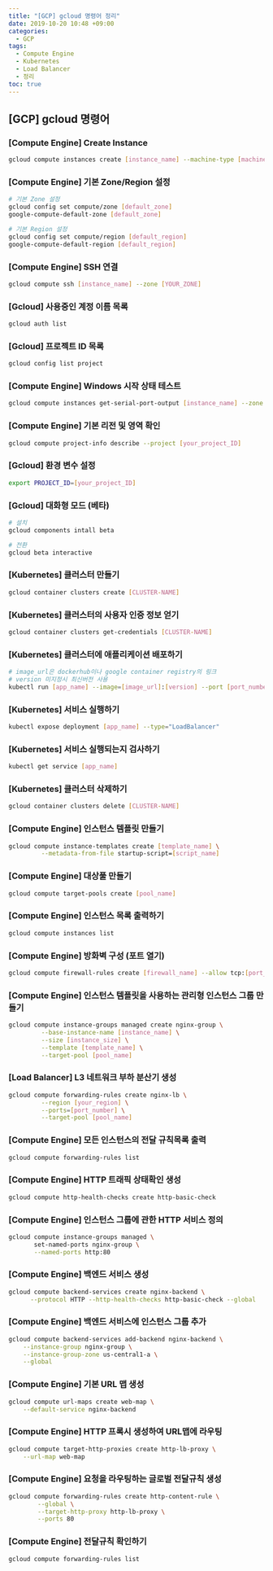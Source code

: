 ```yaml
---
title: "[GCP] gcloud 명령어 정리"
date: 2019-10-20 10:48 +09:00
categories:
  - GCP
tags:
  - Compute Engine
  - Kubernetes
  - Load Balancer
  - 정리
toc: true
---
```


## [GCP] gcloud 명령어

### [Compute Engine] Create Instance

```bash
gcloud compute instances create [instance_name] --machine-type [machine_type] --zone [your_zone]
```



### [Compute Engine] 기본 Zone/Region 설정

```bash
# 기본 Zone 설정
gcloud config set compute/zone [default_zone]
google-compute-default-zone [default_zone]

# 기본 Region 설정
gcloud config set compute/region [default_region]
google-compute-default-region [default_region]
```



### [Compute Engine] SSH 연결

```bash
gcloud compute ssh [instance_name] --zone [YOUR_ZONE]
```



### [Gcloud] 사용중인 계정 이름 목록

```bash
gcloud auth list
```



### [Gcloud] 프로젝트 ID 목록

```bash
gcloud config list project
```



### [Compute Engine] Windows 시작 상태 테스트

```bash
gcloud compute instances get-serial-port-output [instance_name] --zone [your_zone]
```



### [Compute Engine] 기본 리전 및 영역 확인

```bash
gcloud compute project-info describe --project [your_project_ID]
```



### [Gcloud] 환경 변수 설정

```bash
export PROJECT_ID=[your_project_ID]
```



### [Gcloud] 대화형 모드 (베타)

```bash
# 설치
gcloud components intall beta

# 전환
gcloud beta interactive
```



### [Kubernetes] 클러스터 만들기

```bash
gcloud container clusters create [CLUSTER-NAME]
```



### [Kubernetes] 클러스터의 사용자 인증 정보 얻기

```bash
gcloud container clusters get-credentials [CLUSTER-NAME]
```



### [Kubernetes] 클러스터에 애플리케이션 배포하기

```bash
# image_url은 dockerhub이나 google container registry의 링크
# version 미지정시 최신버전 사용
kubectl run [app_name] --image=[image_url]:[version] --port [port_number]
```



### [Kubernetes] 서비스 실행하기

```bash
kubectl expose deployment [app_name] --type="LoadBalancer"
```



### [Kubernetes] 서비스 실행되는지 검사하기

```bash
kubectl get service [app_name]
```



### [Kubernetes] 클러스터 삭제하기

```bash
gcloud container clusters delete [CLUSTER-NAME]
```



### [Compute Engine] 인스턴스 템플릿 만들기

```bash
gcloud compute instance-templates create [template_name] \
         --metadata-from-file startup-script=[script_name]
```



### [Compute Engine] 대상풀 만들기

```bash
gcloud compute target-pools create [pool_name]
```



### [Compute Engine] 인스턴스 목록 출력하기

```bash
gcloud compute instances list
```



### [Compute Engine] 방화벽 구성 (포트 열기)

```bash
gcloud compute firewall-rules create [firewall_name] --allow tcp:[port_number]
```



### [Compute Engine] 인스턴스 템플릿을 사용하는 관리형 인스턴스 그룹 만들기

```bash
gcloud compute instance-groups managed create nginx-group \
         --base-instance-name [instance_name] \
         --size [instance_size] \
         --template [template_name] \
         --target-pool [pool_name]
```



### [Load Balancer] L3 네트워크 부하 분산기 생성

```bash
gcloud compute forwarding-rules create nginx-lb \
         --region [your_region] \
         --ports=[port_number] \
         --target-pool [pool_name]
```



### [Compute Engine] 모든 인스턴스의 전달 규칙목록 출력

```bash
gcloud compute forwarding-rules list
```



### [Compute Engine] HTTP 트래픽 상태확인 생성

```bash
gcloud compute http-health-checks create http-basic-check
```



### [Compute Engine] 인스턴스 그룹에 관한 HTTP 서비스 정의

```bash
gcloud compute instance-groups managed \
       set-named-ports nginx-group \
       --named-ports http:80
```



### [Compute Engine] 백엔드 서비스 생성

```bash
gcloud compute backend-services create nginx-backend \
      --protocol HTTP --http-health-checks http-basic-check --global
```



### [Compute Engine] 백엔드 서비스에 인스턴스 그룹 추가

```bash
gcloud compute backend-services add-backend nginx-backend \
    --instance-group nginx-group \
    --instance-group-zone us-central1-a \
    --global
```



### [Compute Engine] 기본 URL 맵 생성

```bash
gcloud compute url-maps create web-map \
    --default-service nginx-backend
```



### [Compute Engine] HTTP 프록시 생성하여 URL맵에 라우팅

```bash
gcloud compute target-http-proxies create http-lb-proxy \
    --url-map web-map
```



### [Compute Engine] 요청을 라우팅하는 글로벌 전달규칙 생성

```bash
gcloud compute forwarding-rules create http-content-rule \
        --global \
        --target-http-proxy http-lb-proxy \
        --ports 80
```



### [Compute Engine] 전달규칙 확인하기

```bash
gcloud compute forwarding-rules list
```